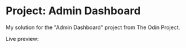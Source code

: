 # Project: Admin Dashboard
My solution for the "Admin Dashboard" project from The Odin Project.

Live preview:
